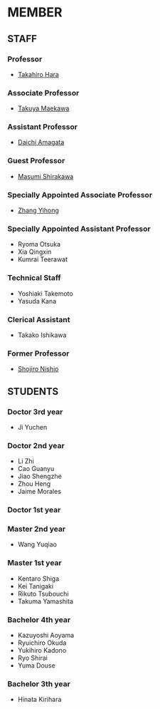 # MEMBER
## STAFF
### Professor
- [Takahiro Hara](http://www-mmde.ist.osaka-u.ac.jp/~hara/index.html)
### Associate Professor
- [Takuya Maekawa](http://www-mmde.ist.osaka-u.ac.jp/~maekawa/index-e.html)
### Assistant Professor
- [Daichi Amagata](https://amgt-d1.github.io/)
### Guest Professor
- [Masumi Shirakawa](http://iwnsew.com/)
### Specially Appointed Associate Professor
- [Zhang Yihong](https://www.ringspool.com/yihongzhang)
### Specially Appointed Assistant Professor
- Ryoma Otsuka
- Xia Qingxin
- Kumrai Teerawat
### Technical Staff
- Yoshiaki Takemoto
- Yasuda Kana
### Clerical Assistant
- Takako Ishikawa
### Former Professor
- [Shojiro Nishio](https://mmde-lab.github.io/member-webpage/nishio/index.html)
## STUDENTS
### Doctor 3rd year
- Ji Yuchen
### Doctor 2nd year
- Li Zhi
- Cao Guanyu
- Jiao Shengzhe
- Zhou Heng
- Jaime Morales
### Doctor 1st year
### Master 2nd year
- Wang Yuqiao
### Master 1st year
- Kentaro Shiga
- Kei Tanigaki
- Rikuto Tsubouchi
- Takuma Yamashita
### Bachelor 4th year
- Kazuyoshi Aoyama
- Ryuichiro Okuda
- Yukihiro Kadono
- Ryo Shirai
- Yuma Douse
### Bachelor 3th year
- Hinata Kirihara
